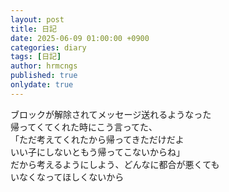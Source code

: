 ```yaml
---
layout: post
title: 日記
date: 2025-06-09 01:00:00 +0900
categories: diary
tags: [日記]
author: hrmcngs
published: true
onlydate: true
---
```

ブロックが解除されてメッセージ送れるようなった  
帰ってくてくれた時にこう言ってた、  
「ただ考えてくれたから帰ってきただけだよ  
いい子にしないともう帰ってこないからね」  
だから考えるようにしよう、どんなに都合が悪くても  
いなくなってほしくないから  
